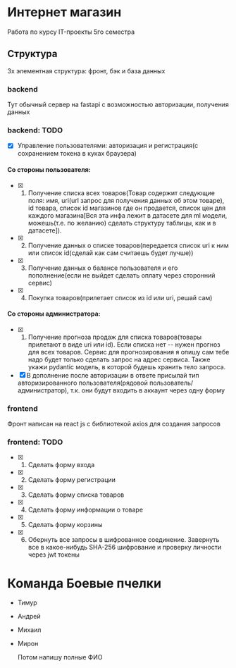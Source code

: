 # Интернет магазин
Работа по курсу IT-проекты 5го семестра

## Структура
3х элементная структура: фронт, бэк и база данных

### backend
Тут обычный сервер на fastapi с возможностью авторизации, получения данных

### backend: TODO
  - [x] Управление пользователями: авторизация и регистрация(с сохранением токена в куках браузера)
  #### Со стороны пользователя:
  - [x] 1. Получение списка всех товаров(Товар содержит следующие поля: имя, uri(url запрос для получения данных об этом товаре), id товара,  список id магазинов где он продается, список цен для каждого магазина[Вся эта инфа лежит в датасете для ml модели, можешь(т.е. по желанию) сделать структуру таблицы, как и в датасете]).
  - [x] 2. Получение данных о списке товаров(передается список uri к ним или список id(сделай как сам считаешь будет лучше))
  - [x] 3. Получение данных о балансе пользователя и его пополнение(если не выйдет сделать оплату через сторонний сервис)
  - [x] 4. Покупка товаров(прилетает список из id или uri, решай сам)
  #### Со стороны администратора:
  - [x] 1. Получение прогноза продаж для списка товаров(товары прилетают в виде uri или id). Если списка нет -- нужен прогноз для всех товаров. Сервис для прогнозирования я опишу сам тебе надо будет только сделать запрос на адрес сервиса. Также укажи pydantic модель, в которой будешь хранить тело запроса.
  - [x] В дополнение после авторизации в ответе присылай тип авторизированного пользователя(рядовой пользователь/администратор), т.к. они будут входить в аккаунт через одну форму 

### frontend
  Фронт написан на react js с библиотекой axios для создания запросов
### frontend: TODO

  - [x] 1. Сделать форму входа
  - [x] 2. Сделать форму регистрации
  - [x] 3. Сделать форму списка товаров
  - [x] 4. Сделать форму информации о товаре
  - [x] 5. Сделать форму корзины
  - [x] 6. Обернуть все запросы в шифрованное соединение. Завернуть все в какое-нибудь SHA-256 шифрование и проверку личности через jwt токены

# Команда Боевые пчелки
- Тимур
- Андрей
- Михаил
- Мирон

    Потом напишу полные ФИО
